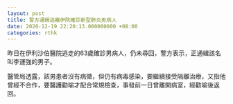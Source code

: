 ```yaml
---
layout: post
title: 警方通緝逃離伊院確診新型肺炎男病人
date: 2020-12-19 22:20:13.000000000 +08:00
categories: rthk
---
```


昨日在伊利沙伯醫院逃走的63歲確診男病人，仍未尋回，警方表示，正通緝該名叫李運強的男子。

醫管局透露，該男患者沒有病徵，但仍有病毒感染，要繼續接受隔離治療，又指他曾經不合作，要醫護勸喻才配合常規檢查，事發前一日曾離開病室，經勸喻後返回。
